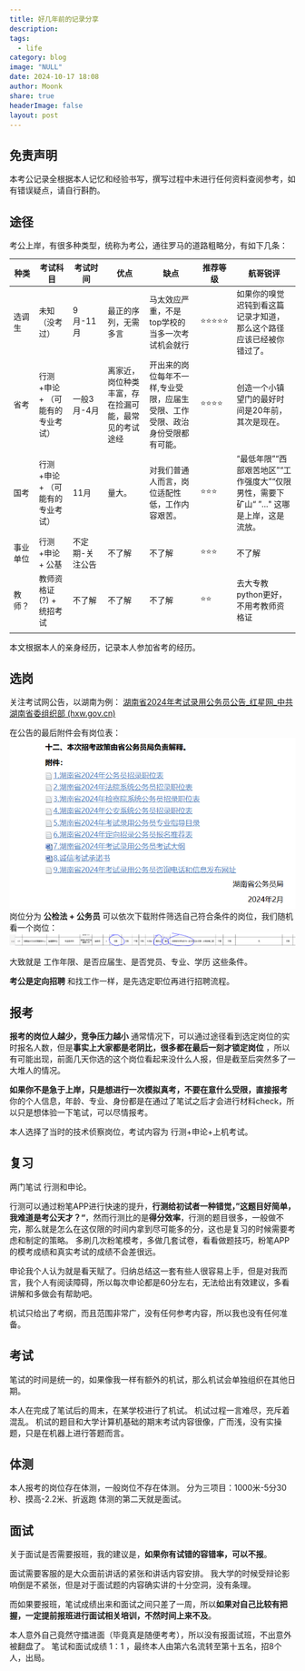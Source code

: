 ```yaml
---
title: 好几年前的记录分享
description: 
tags:
  - life
category: blog
image: "NULL"
date: 2024-10-17 18:08
author: Moonk
share: true
headerImage: false
layout: post
---
```


## 免责声明
本考公记录全根据本人记忆和经验书写，撰写过程中未进行任何资料查阅参考，如有错误疑点，请自行斟酌。
## 途径

考公上岸，有很多种类型，统称为考公，通往罗马的道路粗略分，有如下几条：

| 种类   | 考试科目              | 考试时间     | 优点                         | 缺点                                      | 推荐等级  | 航哥锐评                                                |
| ---- | ----------------- | -------- | -------------------------- | --------------------------------------- | ----- | --------------------------------------------------- |
| 选调生  | 未知（没考过）           | 9月-11月   | 最正的序列，无需多言                 | 马太效应严重，不是top学校的当多一次考试机会就行               | ⭐⭐⭐⭐⭐ | 如果你的嗅觉迟钝到看这篇记录才知道，那么这个路径应该已经被你错过了。                  |
| 省考   | 行测+申论+ （可能有的专业考试） | 一般3月-4月  | 离家近，岗位种类丰富，存在捡漏可能，最常见的考试途经 | 开出来的岗位每年不一样,专业受限，应届生受限、工作受限、政治身份受限都有可能。 | ⭐⭐⭐⭐  | 创造一个小镇望门的最好时间是20年前，其次是现在。                           |
| 国考   | 行测+申论+ （可能有的专业考试） | 11月      | 量大。                        | 对我们普通人而言，岗位适配性低，工作内容艰苦。                 | ⭐⭐⭐   | “最低年限”“西部艰苦地区”“工作强度大”“仅限男性，需要下矿山“ ”..." 这哪是上岸，这是流放。 |
| 事业单位 | 行测+申论+ 公基         | 不定期-关注公告 | 不了解                        | 不了解                                     | ⭐⭐⭐   | 不了解                                                 |
| 教师？  | 教师资格证(?) + 统招考试   | 不了解      | 不了解                        | 不了解                                     | ⭐⭐    | 去大专教python更好，不用考教师资格证                               |
|      |                   |          |                            |                                         |       |                                                     |

本文根据本人的亲身经历，记录本人参加省考的经历。
## 选岗

关注考试网公告，以湖南为例：
[湖南省2024年考试录用公务员公告_红星网_中共湖南省委组织部 (hxw.gov.cn)](https://www.hxw.gov.cn/content/2024/02/04/14463596.html)

在公告的最后附件会有岗位表：
![](../../assets/images/godot/2024-10-17-18-10-202410221628.png)
岗位分为 **公检法 + 公务员**
可以依次下载附件筛选自己符合条件的岗位，我们随机看一个岗位：
![](../../assets/images/godot/2024-10-17-18-10-202410221632.png)

大致就是 工作年限、是否应届生、是否党员、专业、学历 这些条件。

**考公是定向招聘**
和找工作一样，是先选定职位再进行招聘流程。

## 报考
**报考的岗位人越少，竞争压力越小**
通常情况下，可以通过途径看到选定岗位的实时报名人数，但是**事实上大家都是老阴比，很多都在最后一刻才锁定岗位** ，所以有可能出现，前面几天你选的这个岗位看起来没什么人报，但是截至后突然多了一大堆人的情况。

**如果你不是急于上岸，只是想进行一次模拟真考，不要在意什么受限，直接报考**
你的个人信息，年龄、专业、身份都是在通过了笔试之后才会进行材料check，所以只是想体验一下笔试，可以尽情报考。

本人选择了当时的技术侦察岗位，考试内容为 行测+申论+上机考试。
## 复习
两门笔试 行测和申论。

行测可以通过粉笔APP进行快速的提升，**行测给初试者一种错觉，”这题目好简单，我难道是考公天才？“**，然而行测比的是**得分效率**，行测的题目很多，一般做不完，那么就是怎么在这仅限的时间内拿到尽可能多的分，这也是复习的时候需要考虑和制定的策略。
多刷几次粉笔模考，多做几套试卷，看看做题技巧，粉笔APP的模考成绩和真实考试的成绩不会差很远。

申论我个人认为就是看天赋了。归纳总结这一套有些人很容易上手，但是对我而言，我个人有阅读障碍，所以每次申论都是60分左右，无法给出有效建议，多看讲解和多做会有帮助吧。

机试只给出了考纲，而且范围非常广，没有任何参考内容，所以我也没有任何准备。

## 考试
笔试的时间是统一的，如果像我一样有额外的机试，那么机试会单独组织在其他日期。

本人在完成了笔试后的周末，在某学校进行了机试。
机试过程一言难尽，充斥着混乱。
机试的题目和大学计算机基础的期末考试内容很像，广而浅，没有实操题，只是在机器上进行答题而言。

## 体测
本人报考的岗位存在体测，一般岗位不存在体测。
分为三项目：1000米-5分30秒、摸高-2.2米、折返跑
体测的第二天就是面试。
## 面试
关于面试是否需要报班，我的建议是，**如果你有试错的容错率，可以不报**。

面试需要客服的是大众面前讲话的紧张和讲话内容安排。
我大学的时候受辩论影响倒是不紧张，但是对于面试题的内容确实讲的十分空洞，没有条理。

而如果要报班，笔试成绩出来和面试之间只差了一周，所以**如果对自己比较有把握，一定提前报班进行面试相关培训，不然时间上来不及**。

本人意外自己竟然守擂进面（毕竟真是随便考考），所以没有报面试班，不出意外被翻盘了。
笔试和面试成绩 1：1 ，最终本人由第六名流转至第十五名，招8个人，出局。